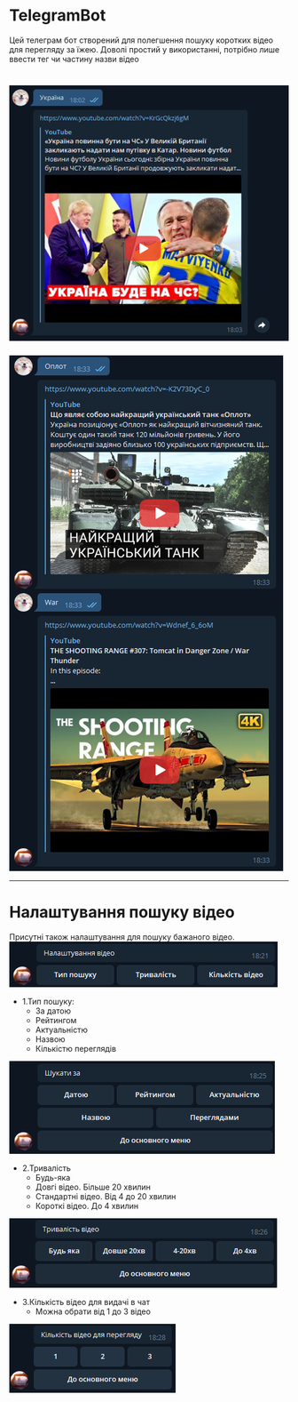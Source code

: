 # TelegramBot
Цей телеграм бот створений для полегшення пошуку коротких відео для перегляду за їжею.
Доволі простий у використанні, потрібно лише ввести тег чи частину назви відео
# ![img.png](img/img.png)
  ![img.png](img/img_5.png)

---
# Налаштування пошуку відео
Присутні також налаштування для пошуку бажаного відео.
![img_3.png](img/img_3.png)

- 1.Тип пошуку:
  - За датою
  - Рейтингом
  - Актуальністю
  - Назвою
  - Кількістю переглядів
  
![img_1.png](img/img_1.png)
- 2.Тривалість
  - Будь-яка
  - Довгі відео. Більше 20 хвилин
  - Стандартні відео. Від 4 до 20 хвилин
  - Короткі відео. До 4 хвилин

![img_2.png](img/img_2.png)
- 3.Кількість відео для видачі в чат 
  - Можна обрати від 1 до 3 відео 
  
 ![img.png](img/img_4.png)
